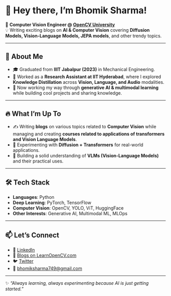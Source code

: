 # 👋 Hey there, I’m Bhomik Sharma!  

🚀 **Computer Vision Engineer @ [OpenCV University]([https://opencv.org/](https://learnopencv.com/))**  
💡 Writing exciting blogs on **AI & Computer Vision** covering **Diffusion Models, Vision-Language Models, JEPA models**, and other trendy topics.  

---

## 🌟 About Me  
- 🎓 Graduated from **IIIT Jabalpur (2023)** in Mechanical Engineering.  
- 🔬 Worked as a **Research Assistant at IIT Hyderabad**, where I explored **Knowledge Distillation** across **Vision, Language, and Audio** modalities.  
- 📖 Now working my way through **generative AI & multimodal learning** while building cool projects and sharing knowledge.  

---

## 🔥 What I’m Up To
- ✍️ Writing **blogs** on various topics related to **Computer Vision** while managing and creating **courses related to applications of transformers and Vision Language Models**.  
- 🧪 Experimenting with **Diffusion + Transformers** for real-world applications.  
- 🎯 Building a solid understanding of **VLMs (Vision-Language Models)** and their practical uses.  

---

## 🛠️ Tech Stack
- **Languages**: Python
- **Deep Learning**: PyTorch, TensorFlow  
- **Computer Vision**: OpenCV, YOLO, ViT, HuggingFace  
- **Other Interests**: Generative AI, Multimodal ML, MLOps  

---

## 📫 Let’s Connect
- 💼 [LinkedIn](https://www.linkedin.com/in/bhomik-sharma-3152a4199/) 
- 📝 [Blogs on LearnOpenCV.com]([https://opencv.org/](https://learnopencv.com/author/bhomik/)) 
- 🐦 [Twitter](https://x.com/Bhomik749) 
- 📧 bhomiksharma749@gmail.com 

---

✨ *“Always learning, always experimenting because AI is just getting started.”*  
